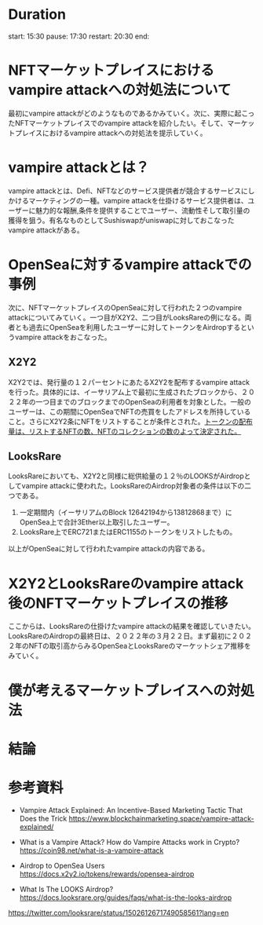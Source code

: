# Duration
start: 15:30
pause: 17:30
restart: 20:30
end: 

# NFTマーケットプレイスにおけるvampire attackへの対処法について

最初にvampire attackがどのようなものであるかみていく。次に、実際に起こったNFTマーケットプレイスでのvampire attackを紹介したい。そして、マーケットプレイスにおけるvampire attackへの対処法を提示していく。

# vampire attackとは？

vampire attackとは、Defi、NFTなどのサービス提供者が競合するサービスにしかけるマーケティングの一種。vampire attackを仕掛けるサービス提供者は、ユーザーに魅力的な報酬,条件を提供することでユーザー、流動性そして取引量の獲得を狙う。有名なものとしてSushiswapがuniswapに対しておこなったvampire attackがある。

# OpenSeaに対するvampire attackでの事例

次に、NFTマーケットプレイスのOpenSeaに対して行われた２つのvampire attackについてみていく。一つ目がX2Y2、二つ目がLooksRareの例になる。両者とも過去にOpenSeaを利用したユーザーに対してトークンをAirdropするというvampire attackをおこなった。

## X2Y2

X2Y2では、発行量の１２パーセントにあたるX2Y2を配布するvampire attackを行った。具体的には、イーサリアム上で最初に生成されたブロックから、２０２２年の一つ目までのブロックまでのOpenSeaの利用者を対象とした。一般のユーザーは、この期間にOpenSeaでNFTの売買をしたアドレスを所持していること。さらにX2Y2条にNFTをリストすることが条件とされた。[トークンの配布量は、リストするNFTの数、NFTのコレクションの数のよって決定された。](https://docs.x2y2.io/tokens/rewards/opensea-airdrop)

## LooksRare

LooksRareにおいても、X2Y2と同様に総供給量の１２％のLOOKSがAirdropとしてvampire attackに使われた。LooksRareのAirdrop対象者の条件は以下の二つである。

1. 一定期間内（イーサリアムのBlock 12642194から13812868まで）にOpenSea上で合計3Ether以上取引したユーザー。
2. LooksRare上でERC721またはERC1155のトークンをリストしたもの。

以上がOpenSeaに対して行われたvampire attackの内容である。

# X2Y2とLooksRareのvampire attack後のNFTマーケットプレイスの推移

ここからは、LooksRareの仕掛けたvampire attackの結果を確認していきたい。LooksRareのAirdropの最終日は、２０２２年の３月２２日。まず最初に２０２２年のNFTの取引高からみるOpenSeaとLooksRareのマーケットシェア推移をみていく。


# 僕が考えるマーケットプレイスへの対処法

# 結論

# 参考資料
- Vampire Attack Explained: An Incentive-Based Marketing Tactic That Does the Trick
https://www.blockchainmarketing.space/vampire-attack-explained/

- What is a Vampire Attack? How do Vampire Attacks work in Crypto?
https://coin98.net/what-is-a-vampire-attack  

- Airdrop to OpenSea Users
https://docs.x2y2.io/tokens/rewards/opensea-airdrop

- What Is The LOOKS Airdrop?
https://docs.looksrare.org/guides/faqs/what-is-the-looks-airdrop

https://twitter.com/looksrare/status/1502612671749058561?lang=en


